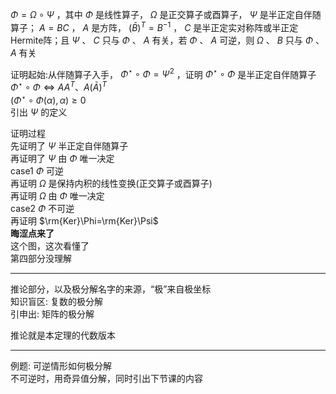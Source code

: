 $\Phi=\Omega\circ\Psi$ ，其中 $\Phi$ 是线性算子， $\Omega$ 是正交算子或酉算子， $\Psi$ 是半正定自伴随算子； $A=BC$ ， $A$ 是方阵， $(\bar B)^T=B^{-1}$ ， $C$ 是半正定实对称阵或半正定Hermite阵；且 $\Psi$ 、 $C$ 只与 $\Phi$ 、 $A$ 有关，若 $\Phi$ 、 $A$ 可逆，则 $\Omega$ 、 $B$ 只与 $\Phi$ 、 $A$ 有关  
  
证明起始:从伴随算子入手， $\Phi^\star\circ\Phi=\Psi^2$ ，证明 $\Phi^\star\circ\Phi$ 是半正定自伴随算子  
 $\Phi^\star\circ\Phi\iff AA^T、A(\bar A)^T$  
 $(\Phi^\star\circ\Phi(\alpha),\alpha)\geq0$  
引出 $\Psi$ 的定义  
  
证明过程  
先证明了 $\Psi$ 半正定自伴随算子  
再证明了 $\Psi$ 由 $\Phi$ 唯一决定  
case1  $\Phi$ 可逆  
再证明 $\Omega$ 是保持内积的线性变换(正交算子或酉算子)  
再证明 $\Omega$ 由 $\Phi$ 唯一决定  
case2  $\Phi$ 不可逆  
再证明 $\rm{Ker}\Phi=\rm{Ker}\Psi$  
**晦涩点来了**  
这个图，这次看懂了  
第四部分没理解  
  
---  
  
推论部分，以及极分解名字的来源，“极”来自极坐标  
知识盲区: 复数的极分解  
引申出: 矩阵的极分解  
  
推论就是本定理的代数版本  
  
---  
  
例题: 可逆情形如何极分解  
不可逆时，用奇异值分解，同时引出下节课的内容  
